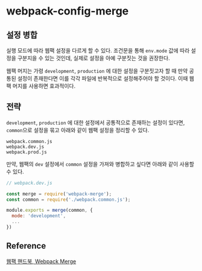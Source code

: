# webpack-config-merge

## 설정 병합

실행 모드에 따라 웹팩 설정을 다르게 할 수 있다. 조건문을 통해 `env.mode` 값에 따라 설정을 구분지을 수 있는 것인데, 실제로 설정을 아예 구분짓는 것을 권장한다.

웹팩 머지는 가령 `development`, `production` 에 대한 설정을 구분짓고자 할 때 만약 공통된 설정이 존재한다면 이를 각각 파일에 반복적으로 설정해주어야 할 것이다. 이때 웹팩 머지를 사용하면 효과적이다.

## 전략

`development`, `production` 에 대한 설정에서 공통적으로 존재하는 설정이 있다면, `common`으로 설정을 묶고 아래와 같이 웹팩 설정을 정리할 수 있다.

```
webpack.common.js
webpack.dev.js
webpack.prod.js
```

만약, 웹팩의 `dev` 설정에서 `common` 설정을 가져와 병합하고 싶다면 아래와 같이 사용할 수 있다.

```js
// webpack.dev.js

const merge = require('webpack-merge');
const common = require('./webpack.common.js');

module.exports = merge(common, {
  mode: 'development',
  ...
})
```

## Reference

[웹팩 핸드북, Webpack Merge
](https://joshua1988.github.io/webpack-guide/advanced/webpack-merge.html)
